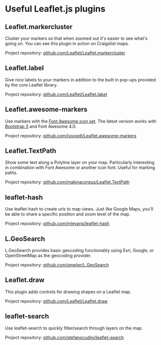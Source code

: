 # Useful Leaflet.js plugins

## Leaflet.markercluster

Cluster your markers so that when zoomed out it's easier to see what's going on. You can see this plugin in action on Craigslist maps.

Project repository: [github.com/Leaflet/Leaflet.markercluster](https://github.com/Leaflet/Leaflet.markercluster)

## Leaflet.label

Give nice labels to your markers in addition to the built in pop-ups provided by the core Leaflet library.

Project repository: [github.com/Leaflet/Leaflet.label](https://github.com/Leaflet/Leaflet.label)


## Leaflet.awesome-markers

Use markers with the [Font Awesome icon set](http://fontawesome.io/). The latest version works with [Bootstrap 3](http://getbootstrap.com/) and Font Awesome 4.0.

Project repository: [github.com/lvoogdt/Leaflet.awesome-markers](https://github.com/lvoogdt/Leaflet.awesome-markers)

## Leaflet.TextPath

Show some text along a Polyline layer on your map. Particularly interesting in combination with Font Awesome or another icon font. Useful for marking paths.

Project repository: [github.com/makinacorpus/Leaflet.TextPath](https://github.com/makinacorpus/Leaflet.TextPath)

## leaflet-hash

Use leaflet-hash to create urls to map views. Just like Google Maps, you'll be able to share a specific position and zoom level of the map.

Project repository: [github.com/mlevans/leaflet-hash](https://github.com/mlevans/leaflet-hash)

## L.GeoSearch

L.GeoSearch provides basic geocoding functionality using Esri, Google, or OpenStreetMap as the geocoding provider.

Project repository: [github.com/smeijer/L.GeoSearch](https://github.com/smeijer/L.GeoSearch)

## Leaflet.draw

This plugin adds controls for drawing shapes on a Leaflet map.

Project repository: [github.com/Leaflet/Leaflet.draw](https://github.com/Leaflet/Leaflet.draw)


## leaflet-search

Use leaflet-search to quickly filter/search through layers on the map.

Project repository: [github.com/stefanocudini/leaflet-search](https://github.com/stefanocudini/leaflet-search)
